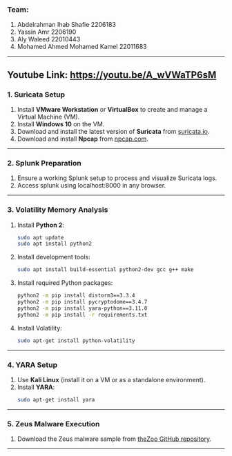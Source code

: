 ### Team:
1. Abdelrahman Ihab Shafie 2206183
2. Yassin Amr 2206190
3. Aly Waleed 22010443
4. Mohamed Ahmed Mohamed Kamel 22011683

---
Youtube Link: https://youtu.be/A_wVWaTP6sM
---

### **1. Suricata Setup**
1. Install **VMware Workstation** or **VirtualBox** to create and manage a Virtual Machine (VM).
2. Install **Windows 10** on the VM.
3. Download and install the latest version of **Suricata** from [suricata.io](https://suricata.io/).
4. Download and install **Npcap** from [npcap.com](https://npcap.com/).

---

### **2. Splunk Preparation**
1. Ensure a working Splunk setup to process and visualize Suricata logs.
2. Access splunk using localhost:8000 in any browser.

---

### **3. Volatility Memory Analysis**
1. Install **Python 2**:
   ```bash
   sudo apt update
   sudo apt install python2
   ```
2. Install development tools:
   ```bash
   sudo apt install build-essential python2-dev gcc g++ make
   ```
3. Install required Python packages:
   ```bash
   python2 -m pip install distorm3==3.3.4
   python2 -m pip install pycryptodome==3.4.7
   python2 -m pip install yara-python==3.11.0
   python2 -m pip install -r requirements.txt
   ```
4. Install Volatility:
   ```bash
   sudo apt-get install python-volatility
   ```

---

### **4. YARA Setup**
1. Use **Kali Linux** (install it on a VM or as a standalone environment).
2. Install **YARA**:
   ```bash
   sudo apt-get install yara
   ```

---

### **5. Zeus Malware Execution**
1. Download the Zeus malware sample from [theZoo GitHub repository](https://github.com/ytisf/theZoo/tree/master/malware/Binaries/ZeusBankingVersion_26Nov2013).

---
